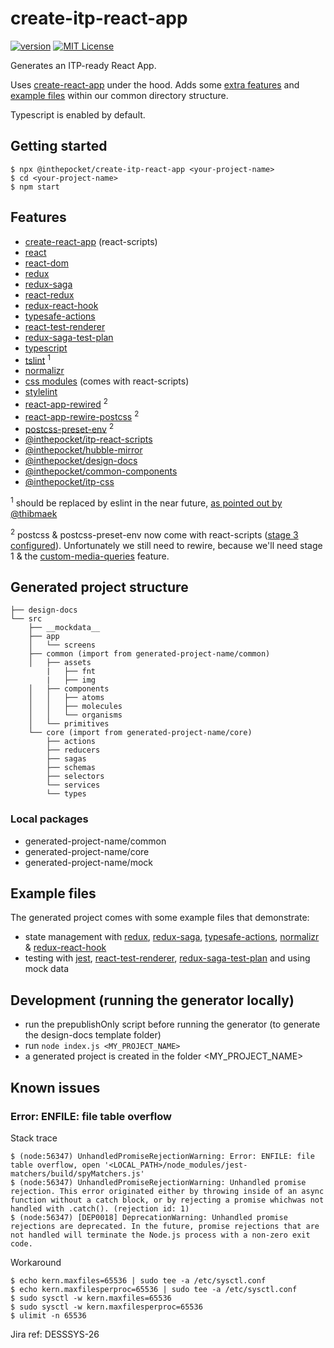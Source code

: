 # create-itp-react-app
[![version][version-badge]][package]
[![MIT License][license-badge]][license]

Generates an ITP-ready React App.

Uses [create-react-app](https://github.com/facebook/create-react-app/) under the hood. Adds some [extra features](#features) and [example files](#example-files) within our common directory structure.

Typescript is enabled by default.

## Getting started

```
$ npx @inthepocket/create-itp-react-app <your-project-name>
$ cd <your-project-name>
$ npm start
```

## Features
* [create-react-app](https://github.com/facebook/create-react-app) (react-scripts)
* [react](https://github.com/facebook/react)
* [react-dom](https://reactjs.org/docs/react-dom.html)
* [redux](https://github.com/reduxjs/redux)
* [redux-saga](https://github.com/redux-saga/)
* [react-redux](https://github.com/reduxjs/react-redux)
* [redux-react-hook](https://github.com/facebookincubator/redux-react-hook)
* [typesafe-actions](https://github.com/piotrwitek/typesafe-actions)
* [react-test-renderer](https://reactjs.org/docs/test-renderer.html)
* [redux-saga-test-plan](https://github.com/jfairbank/redux-saga-test-plan)
* [typescript](https://github.com/Microsoft/TypeScript)
* [tslint](https://palantir.github.io/tslint/) <sup>1</sup>
* [normalizr](https://github.com/paularmstrong/normalizr)
* [css modules](https://github.com/css-modules/css-modules) (comes with react-scripts)
* [stylelint](https://github.com/stylelint/stylelint)
* [react-app-rewired](https://github.com/timarney/react-app-rewired) <sup>2</sup>
* [react-app-rewire-postcss](https://github.com/csstools/react-app-rewire-postcss) <sup>2</sup>
* [postcss-preset-env](https://preset-env.cssdb.org/) <sup>2</sup>
* [@inthepocket/itp-react-scripts](https://github.com/inthepocket/itp-react-scripts)
* [@inthepocket/hubble-mirror](https://github.com/inthepocket/hubble-mirror)
* [@inthepocket/design-docs](https://github.com/inthepocket/itp-react-components/tree/develop/packages/design-docs)
* [@inthepocket/common-components](https://github.com/inthepocket/itp-react-components)
* [@inthepocket/itp-css](https://github.com/inthepocket/itp-css)

<sup>1</sup> should be replaced by eslint in the near future, [as pointed out by @thibmaek](https://github.com/inthepocket/itp-react-components/pull/41#issuecomment-468187783)

<sup>2</sup> postcss & postcss-preset-env now come with react-scripts ([stage 3 configured](https://github.com/facebook/create-react-app/blob/master/packages/react-scripts/config/webpack.config.js)). Unfortunately we still need to rewire, because we'll need stage 1 & the [custom-media-queries](https://cssdb.org/#custom-media-queries) feature.

## Generated project structure

```
├── design-docs
└── src
    ├── __mockdata__
    ├── app
    │   └── screens
    ├── common (import from generated-project-name/common)
    │   ├── assets
        |   ├── fnt
        |   ├── img
    │   ├── components
    │   │   ├── atoms
    │   │   ├── molecules
    │   │   └── organisms
    │   └── primitives
    └── core (import from generated-project-name/core)
        ├── actions
        ├── reducers
        ├── sagas
        ├── schemas
        ├── selectors
        └── services
        └── types
```

### Local packages

- generated-project-name/common
- generated-project-name/core
- generated-project-name/mock

## Example files

The generated project comes with some example files that demonstrate:

 * state management with [redux](https://github.com/reduxjs/redux), [redux-saga](https://github.com/redux-saga/redux-saga), [typesafe-actions](https://github.com/piotrwitek/typesafe-actions), [normalizr](https://github.com/paularmstrong/normalizr) & [redux-react-hook](https://github.com/facebookincubator/redux-react-hook)
 * testing with [jest](https://github.com/facebook/jest), [react-test-renderer](https://reactjs.org/docs/test-renderer.html), [redux-saga-test-plan](https://github.com/jfairbank/redux-saga-test-plan) and using mock data

## Development (running the generator locally)

- run the prepublishOnly script before running the generator (to generate the design-docs template folder)
- run `node index.js <MY_PROJECT_NAME>`
- a generated project is created in the folder <MY_PROJECT_NAME>

## Known issues

### Error: ENFILE: file table overflow

Stack trace

```
$ (node:56347) UnhandledPromiseRejectionWarning: Error: ENFILE: file table overflow, open '<LOCAL_PATH>/node_modules/jest-matchers/build/spyMatchers.js'
$ (node:56347) UnhandledPromiseRejectionWarning: Unhandled promise rejection. This error originated either by throwing inside of an async function without a catch block, or by rejecting a promise whichwas not handled with .catch(). (rejection id: 1)
$ (node:56347) [DEP0018] DeprecationWarning: Unhandled promise rejections are deprecated. In the future, promise rejections that are not handled will terminate the Node.js process with a non-zero exit code.
```

Workaround

```
$ echo kern.maxfiles=65536 | sudo tee -a /etc/sysctl.conf
$ echo kern.maxfilesperproc=65536 | sudo tee -a /etc/sysctl.conf
$ sudo sysctl -w kern.maxfiles=65536
$ sudo sysctl -w kern.maxfilesperproc=65536
$ ulimit -n 65536
```

Jira ref: DESSSYS-26

[license-badge]: https://img.shields.io/npm/l/@inthepocket/create-itp-react-app.svg?style=flat-square
[license]: https://github.com/inthepocket/itp-react-components/blob/master/packages/create-itp-react-app/LICENSE
[package]: https://www.npmjs.com/package/@inthepocket/create-itp-react-app
[version-badge]: https://img.shields.io/npm/v/@inthepocket/create-itp-react-app.svg?style=flat-square